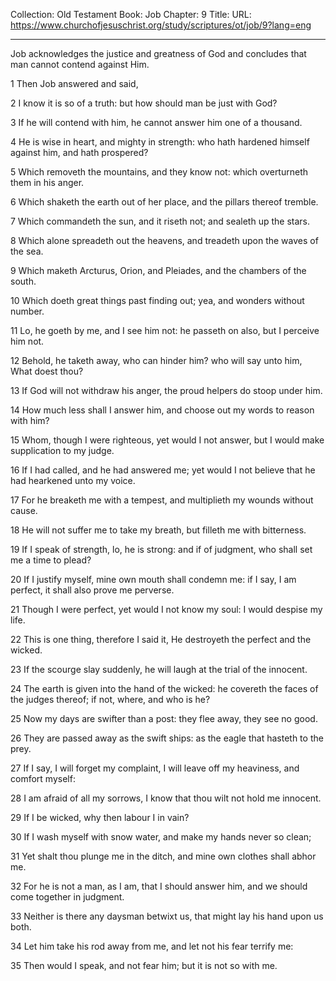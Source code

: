 Collection: Old Testament
Book: Job
Chapter: 9
Title: 
URL: https://www.churchofjesuschrist.org/study/scriptures/ot/job/9?lang=eng

---

Job acknowledges the justice and greatness of God and concludes that man cannot contend against Him.

1 Then Job answered and said,

2 I know it is so of a truth: but how should man be just with God?

3 If he will contend with him, he cannot answer him one of a thousand.

4 He is wise in heart, and mighty in strength: who hath hardened himself against him, and hath prospered?

5 Which removeth the mountains, and they know not: which overturneth them in his anger.

6 Which shaketh the earth out of her place, and the pillars thereof tremble.

7 Which commandeth the sun, and it riseth not; and sealeth up the stars.

8 Which alone spreadeth out the heavens, and treadeth upon the waves of the sea.

9 Which maketh Arcturus, Orion, and Pleiades, and the chambers of the south.

10 Which doeth great things past finding out; yea, and wonders without number.

11 Lo, he goeth by me, and I see him not: he passeth on also, but I perceive him not.

12 Behold, he taketh away, who can hinder him? who will say unto him, What doest thou?

13 If God will not withdraw his anger, the proud helpers do stoop under him.

14 How much less shall I answer him, and choose out my words to reason with him?

15 Whom, though I were righteous, yet would I not answer, but I would make supplication to my judge.

16 If I had called, and he had answered me; yet would I not believe that he had hearkened unto my voice.

17 For he breaketh me with a tempest, and multiplieth my wounds without cause.

18 He will not suffer me to take my breath, but filleth me with bitterness.

19 If I speak of strength, lo, he is strong: and if of judgment, who shall set me a time to plead?

20 If I justify myself, mine own mouth shall condemn me: if I say, I am perfect, it shall also prove me perverse.

21 Though I were perfect, yet would I not know my soul: I would despise my life.

22 This is one thing, therefore I said it, He destroyeth the perfect and the wicked.

23 If the scourge slay suddenly, he will laugh at the trial of the innocent.

24 The earth is given into the hand of the wicked: he covereth the faces of the judges thereof; if not, where, and who is he?

25 Now my days are swifter than a post: they flee away, they see no good.

26 They are passed away as the swift ships: as the eagle that hasteth to the prey.

27 If I say, I will forget my complaint, I will leave off my heaviness, and comfort myself:

28 I am afraid of all my sorrows, I know that thou wilt not hold me innocent.

29 If I be wicked, why then labour I in vain?

30 If I wash myself with snow water, and make my hands never so clean;

31 Yet shalt thou plunge me in the ditch, and mine own clothes shall abhor me.

32 For he is not a man, as I am, that I should answer him, and we should come together in judgment.

33 Neither is there any daysman betwixt us, that might lay his hand upon us both.

34 Let him take his rod away from me, and let not his fear terrify me:

35 Then would I speak, and not fear him; but it is not so with me.
